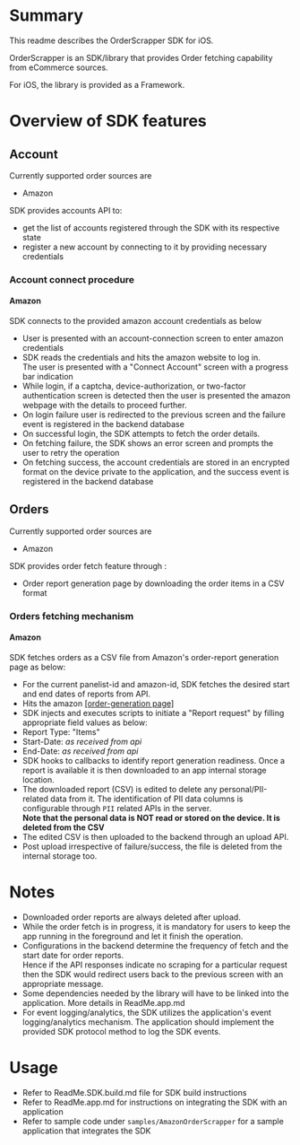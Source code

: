 
# Summary

This readme describes the OrderScrapper SDK for iOS.

OrderScrapper is an SDK/library that provides Order fetching capability from eCommerce sources.

For iOS, the library is provided as a Framework.


# Overview of SDK features

## Account  
Currently supported order sources are 
- Amazon

SDK provides accounts API to:
- get the list of accounts registered through the SDK with its respective state
- register a new account by connecting to it by providing necessary credentials

### Account connect procedure

#### Amazon

SDK connects to the provided amazon account credentials as below
- User is presented with an account-connection screen to enter amazon credentials
- SDK reads the credentials and hits the amazon website to log in.  
 The user is presented with a "Connect Account" screen with a progress bar indication
- While login, if a captcha, device-authorization, or two-factor authentication screen is detected then the user is presented the amazon webpage with the details to proceed further.
- On login failure user is redirected to the previous screen and the failure event is registered in the backend database
- On successful login, the SDK attempts to fetch the order details.
- On fetching failure, the SDK shows an error screen and prompts the user to retry the operation
- On fetching success, the account credentials are stored in an encrypted format on the device private to the application, and the success event is registered in the backend database

## Orders

Currently supported order sources are 
- Amazon

SDK provides order fetch feature through :
- Order report generation page by downloading the order items in a CSV format

### Orders fetching mechanism

#### Amazon

SDK fetches orders as a CSV file from Amazon's order-report generation page as below:
- For the current panelist-id and amazon-id, SDK fetches the desired start and end dates of reports from API.
- Hits the amazon [[order-generation page]](https://www.amazon.com/gp/b2b/reports)
- SDK injects and executes scripts to initiate a "Report request" by filling appropriate
 field values as below:
 - Report Type: "Items"
 - Start-Date: _as received from api_
 - End-Date: _as received from api_
- SDK hooks to callbacks to identify report generation readiness. Once a report is available it is then downloaded to an app internal storage location.
- The downloaded report (CSV) is edited to delete any personal/PII-related data from it. The identification of PII data columns is configurable through `PII` related APIs in the server.  
 **Note that the personal data is NOT read or stored on the device. It is deleted from the CSV**
- The edited CSV is then uploaded to the backend through an upload API.
- Post upload irrespective of failure/success, the file is deleted from the internal storage too.

# Notes

- Downloaded order reports are always deleted after upload. 
- While the order fetch is in progress, it is mandatory for users to keep the app running in the foreground and let it finish the operation.
- Configurations in the backend determine the frequency of fetch and the start date for order reports.  
 Hence if the API responses indicate no scraping for a particular request then the SDK would redirect users back to the previous screen with an appropriate message.
- Some dependencies needed by the library will have to be linked into the application. More details in ReadMe.app.md
- For event logging/analytics, the SDK utilizes the application's event logging/analytics mechanism. The application should implement the provided SDK protocol method to log the SDK events.
 

# Usage 

- Refer to ReadMe.SDK.build.md file for SDK build instructions
- Refer to ReadMe.app.md for instructions on integrating the SDK with an application
- Refer to sample code under `samples/AmazonOrderScrapper` for a sample application that integrates the SDK
